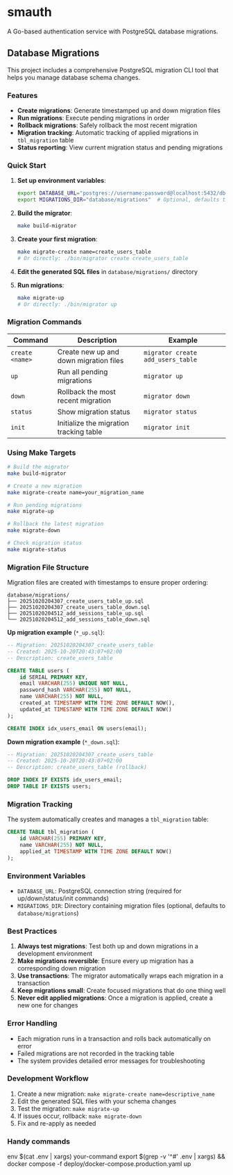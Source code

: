 # smauth

A Go-based authentication service with PostgreSQL database migrations.

## Database Migrations

This project includes a comprehensive PostgreSQL migration CLI tool that helps you manage database schema changes.

### Features

- **Create migrations**: Generate timestamped up and down migration files
- **Run migrations**: Execute pending migrations in order
- **Rollback migrations**: Safely rollback the most recent migration
- **Migration tracking**: Automatic tracking of applied migrations in `tbl_migration` table
- **Status reporting**: View current migration status and pending migrations

### Quick Start

1. **Set up environment variables**:
   ```bash
   export DATABASE_URL="postgres://username:password@localhost:5432/dbname?sslmode=disable"
   export MIGRATIONS_DIR="database/migrations"  # Optional, defaults to database/migrations
   ```

2. **Build the migrator**:
   ```bash
   make build-migrator
   ```

3. **Create your first migration**:
   ```bash
   make migrate-create name=create_users_table
   # Or directly: ./bin/migrator create create_users_table
   ```

4. **Edit the generated SQL files** in `database/migrations/` directory

5. **Run migrations**:
   ```bash
   make migrate-up
   # Or directly: ./bin/migrator up
   ```

### Migration Commands

| Command | Description | Example |
|---------|-------------|---------|
| `create <name>` | Create new up and down migration files | `migrator create add_users_table` |
| `up` | Run all pending migrations | `migrator up` |
| `down` | Rollback the most recent migration | `migrator down` |
| `status` | Show migration status | `migrator status` |
| `init` | Initialize the migration tracking table | `migrator init` |

### Using Make Targets

```bash
# Build the migrator
make build-migrator

# Create a new migration
make migrate-create name=your_migration_name

# Run pending migrations
make migrate-up

# Rollback the latest migration
make migrate-down

# Check migration status
make migrate-status
```

### Migration File Structure

Migration files are created with timestamps to ensure proper ordering:

```
database/migrations/
├── 20251020204307_create_users_table_up.sql
├── 20251020204307_create_users_table_down.sql
├── 20251020204512_add_sessions_table_up.sql
└── 20251020204512_add_sessions_table_down.sql
```

**Up migration example** (`*_up.sql`):
```sql
-- Migration: 20251020204307_create_users_table
-- Created: 2025-10-20T20:43:07+02:00
-- Description: create_users_table

CREATE TABLE users (
    id SERIAL PRIMARY KEY,
    email VARCHAR(255) UNIQUE NOT NULL,
    password_hash VARCHAR(255) NOT NULL,
    name VARCHAR(255) NOT NULL,
    created_at TIMESTAMP WITH TIME ZONE DEFAULT NOW(),
    updated_at TIMESTAMP WITH TIME ZONE DEFAULT NOW()
);

CREATE INDEX idx_users_email ON users(email);
```

**Down migration example** (`*_down.sql`):
```sql
-- Migration: 20251020204307_create_users_table
-- Created: 2025-10-20T20:43:07+02:00
-- Description: create_users_table (rollback)

DROP INDEX IF EXISTS idx_users_email;
DROP TABLE IF EXISTS users;
```

### Migration Tracking

The system automatically creates and manages a `tbl_migration` table:

```sql
CREATE TABLE tbl_migration (
    id VARCHAR(255) PRIMARY KEY,
    name VARCHAR(255) NOT NULL,
    applied_at TIMESTAMP WITH TIME ZONE DEFAULT NOW()
);
```

### Environment Variables

- `DATABASE_URL`: PostgreSQL connection string (required for up/down/status/init commands)
- `MIGRATIONS_DIR`: Directory containing migration files (optional, defaults to `database/migrations`)

### Best Practices

1. **Always test migrations**: Test both up and down migrations in a development environment
2. **Make migrations reversible**: Ensure every up migration has a corresponding down migration
3. **Use transactions**: The migrator automatically wraps each migration in a transaction
4. **Keep migrations small**: Create focused migrations that do one thing well
5. **Never edit applied migrations**: Once a migration is applied, create a new one for changes

### Error Handling

- Each migration runs in a transaction and rolls back automatically on error
- Failed migrations are not recorded in the tracking table
- The system provides detailed error messages for troubleshooting

### Development Workflow

1. Create a new migration: `make migrate-create name=descriptive_name`
2. Edit the generated SQL files with your schema changes
3. Test the migration: `make migrate-up`
4. If issues occur, rollback: `make migrate-down`
5. Fix and re-apply as needed

### Handy commands

env $(cat .env | xargs) your-command
export $(grep -v '^#' .env | xargs) && docker compose -f deploy/docker-compose.production.yaml up